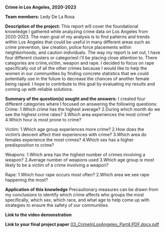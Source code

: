**Crime in Los Angeles, 2020-2023**

**Team members:** Ledy De La Rosa 

**Description of the project:** 
This report will cover the foundational knowledge I gathered while analyzing crime data on Los Angeles from 2020-2023. The main goal of my analysis is to find patterns and trends within Los Angeles that could be useful in many different areas such as crime prevention, law creation, police force placements within neighborhoods, and caution  individuals. The way my report is set out, I have four different clusters or categoriesI i'll be placing close attention to. There categories are crime,victim, weapon and rape. I decided to focus on rape specifically out of all the other crimes because I would like to help the women in our communities by finding concrete statistics that we could potentially use in the future to decrease the chances of another female being raped. I hope to contribute to this goal by evaluating my results and coming up with reliable solutions. 

**Summary of the question(s) sought and the answers:** 
I created four different categories where I focused on answering the following questions: 
Crime: 
1.Which crime has the highest average?
2.During which month do we see the highest crime rates? 
3.Which area experiences the most crime? 
4.Which hour is most prone to crime?

Victim: 
1.Which age group experiences more crime?
2.How does the victim’s descent affect their experiences with crime?
3.Which area do females experience the most crimes? 
4.Which sex has a higher predisposition to crime?

Weapons:
1.Which area has the highest number of crimes involving a weapon?
2.Average number of weapons used 
3.Which age group is most likely to be a victim of a crime involving a weapon? 

Rape:
1.Which hour rape occurs most often?
2.Which area we see rape happening the most?

**Application of this knowledge**
Precautionary measures can be drawn from my conclusions to identify which crime affects who groups the most specifically, which sex, which race, and what age to help come up with strategies to ensure the safety of our communities. 


**Link to the video demonstration**

**Link to your final project paper**
[03_CrimeInLosAngeles_Part4.PDF.docx.pdf](https://github.com/user-attachments/files/16557881/03_CrimeInLosAngeles_Part4.PDF.docx.pdf)




